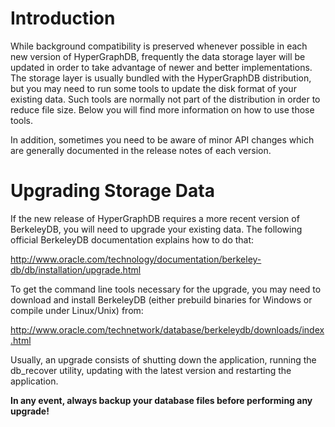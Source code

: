 # Introduction #

While background compatibility is preserved whenever possible in each new version of HyperGraphDB, frequently the data storage layer will be updated in order to take advantage of newer and better implementations. The storage layer is usually bundled with the HyperGraphDB distribution, but you may need to run some tools to update the disk format of your existing data. Such tools are normally not part of the distribution in order to reduce file size. Below you will find more information on how to use those tools.

In addition, sometimes you need to be aware of minor API changes which are generally documented in the release notes of each version.


# Upgrading Storage Data #

If the new release of HyperGraphDB requires a more recent version of BerkeleyDB, you will need to upgrade your existing data. The following official BerkeleyDB documentation explains how to do that:

http://www.oracle.com/technology/documentation/berkeley-db/db/installation/upgrade.html

To get the command line tools necessary for the upgrade, you may need to download and install BerkeleyDB (either prebuild binaries for Windows or compile under Linux/Unix) from:

http://www.oracle.com/technetwork/database/berkeleydb/downloads/index.html

Usually, an upgrade consists of shutting down the application, running the db\_recover utility, updating with the latest version and restarting the application.

**In any event, always backup your database files before performing any upgrade!**